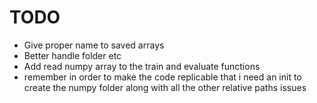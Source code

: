 # TODO

- Give proper name to saved arrays
- Better handle folder etc
- Add read numpy array to the train and evaluate functions
- remember in order to make the code replicable that i need an init to create the numpy folder along with all the other relative paths issues
